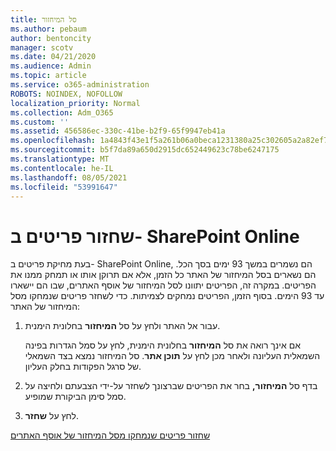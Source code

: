 ```yaml
---
title: סל המיחזור
ms.author: pebaum
author: bentoncity
manager: scotv
ms.date: 04/21/2020
ms.audience: Admin
ms.topic: article
ms.service: o365-administration
ROBOTS: NOINDEX, NOFOLLOW
localization_priority: Normal
ms.collection: Adm_O365
ms.custom: ''
ms.assetid: 456586ec-330c-41be-b2f9-65f9947eb41a
ms.openlocfilehash: 1a4843f43e1f5a261b06a0beca1231380a25c302605a2a82ef7143791f2964e5
ms.sourcegitcommit: b5f7da89a650d2915dc652449623c78be6247175
ms.translationtype: MT
ms.contentlocale: he-IL
ms.lasthandoff: 08/05/2021
ms.locfileid: "53991647"
---
```

# <a name="restore-items-in-sharepoint-online"></a>שחזור פריטים ב- SharePoint Online

בעת מחיקת פריטים ב- SharePoint Online, הם נשמרים במשך 93 ימים בסך הכל. הם נשארים בסל המיחזור של האתר כל הזמן, אלא אם תרוקן אותו או תמחק ממנו את הפריטים. במקרה זה, הפריטים יתוונו לסל המיחזור של אוסף האתרים, שבו הם יישארו עד 93 הימים. בסוף הזמן, הפריטים נמחקים לצמיתות. כדי לשחזר פריטים שנמחקו מסל המיחזור של האתר:
  
1. עבור אל האתר ולחץ על סל **המיחזור** בחלונית הימנית. 
    
    אם אינך רואה את סל **המיחזור** בחלונית הימנית, לחץ על סמל הגדרות בפינה השמאלית העליונה ולאחר מכן לחץ על **תוכן אתר**. סל המיחזור נמצא בצד השמאלי של סרגל הפקודות בחלק העליון.
    
2. בדף סל **המיחזור,** בחר את הפריטים שברצונך לשחזר על-ידי הצבעתם ולחיצה על סמל סימן הביקורת שמופיע. 
    
3. לחץ על **שחזר**.
    
[שחזור פריטים שנמחקו מסל המיחזור של אוסף האתרים](https://support.microsoft.com/office/restore-items-in-the-recycle-bin-that-were-deleted-from-sharepoint-or-teams-6df466b6-55f2-4898-8d6e-c0dff851a0be)
  

